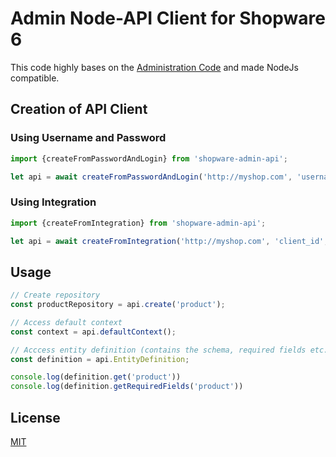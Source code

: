# Admin Node-API Client for Shopware 6

This code highly bases on the [Administration Code](https://github.com/shopware/platform/tree/745f1f7aaa5c47d123e04b5b5b93b81161eae19a/src/Administration/Resources/app/administration/src/core/data-new) and made NodeJs compatible.

## Creation of API Client

### Using Username and Password

```js
import {createFromPasswordAndLogin} from 'shopware-admin-api';

let api = await createFromPasswordAndLogin('http://myshop.com', 'username', 'password', 1);
```

### Using Integration

```js
import {createFromIntegration} from 'shopware-admin-api';

let api = await createFromIntegration('http://myshop.com', 'client_id', 'client_secret', 1);
```


## Usage

```js
// Create repository
const productRepository = api.create('product');

// Access default context
const context = api.defaultContext();

// Acccess entity definition (contains the schema, required fields etc.)
const definition = api.EntityDefinition;

console.log(definition.get('product'))
console.log(definition.getRequiredFields('product'))
```

## License

[MIT](LICENSE.md)